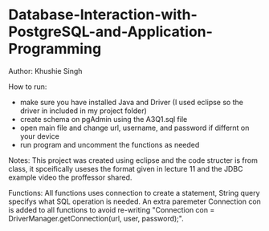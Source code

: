 # Database-Interaction-with-PostgreSQL-and-Application-Programming

Author: Khushie Singh

How to run:
  - make sure you have installed Java and Driver (I used eclipse so the driver in included in my project folder)
  - create schema on pgAdmin using the A3Q1.sql file
  - open main file and change url, username, and password if differnt on your device
  - run program and uncomment the functions as needed

Notes: This project was created using eclipse and the code structer is from class, it spceifically useses the format given in lecture 11 and the JDBC example video the proffessor shared.

Functions:
  All functions uses connection to create a statement, String query specifys what SQL operation is needed. An extra paremeter Connection con is added to all functions to avoid re-writing "Connection con = DriverManager.getConnection(url, user, password);".  
